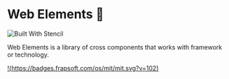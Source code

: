 # Web Elements 💎
![Built With Stencil](https://bit.ly/35Ak8QP)

Web Elements is a library of cross components that works with framework or technology.

[!(https://badges.frapsoft.com/os/mit/mit.svg?v=102)](https://github.com/ellerbrock/open-source-badge/)
